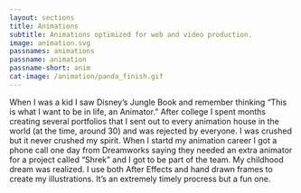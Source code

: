 ```yaml
---
layout: sections
title: Animations
subtitle: Animations optimized for web and video production.
image: animation.svg
passnames: animations
passname: animation
passname-short: anim
cat-image: /animation/panda_finish.gif
---
```


When I was a kid I saw Disney’s Jungle Book and remember thinking “This is what I want to be in life, an Animator.” After college I spent months creating several portfolios that I sent out to every animation house in the world (at the time, around 30) and was rejected by everyone. I was crushed but it never crushed my spirit.
When I startd my animation career I got a phone call one day from Dreamworks saying they needed an extra animator for a project called “Shrek” and I got to be part of the team. My childhood dream was realized.
I use both After Effects and hand drawn frames to create my illustrations. It’s an extremely timely procress but a fun one.
